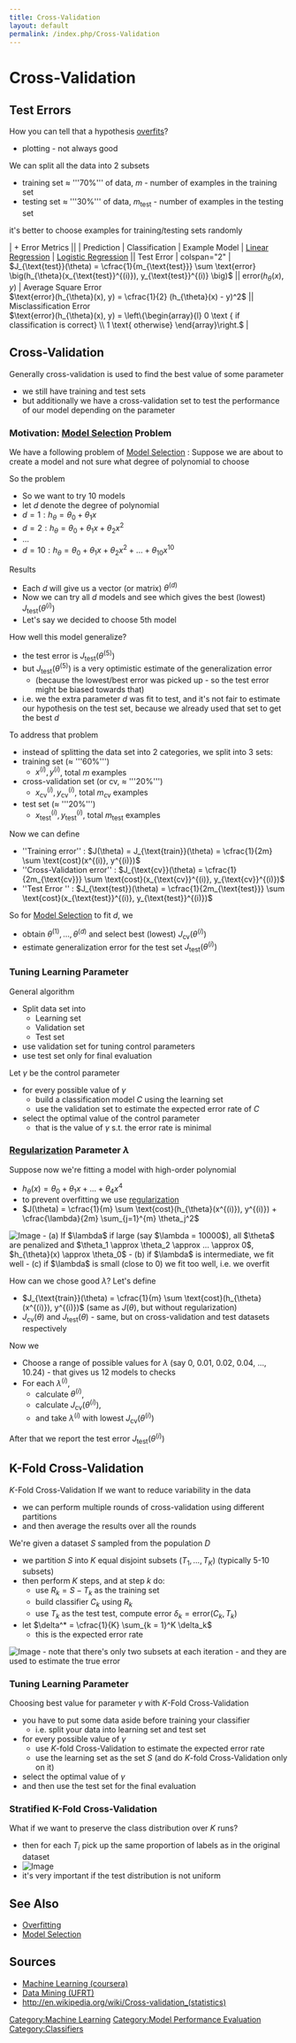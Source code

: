 ```yaml
---
title: Cross-Validation
layout: default
permalink: /index.php/Cross-Validation
---
```


# Cross-Validation

## Test Errors
How you can tell that a hypothesis [overfits](Overfitting)? 
- plotting - not always good

We can split all the data into 2 subsets 
- training set $\approx$ '''70%''' of data, $m$ - number of examples in the training set
- testing set $\approx$ '''30%''' of data, $m_{\text{test}}$ - number of examples in the testing set

it's better to choose examples for training/testing sets randomly 


| + Error Metrics ||    |  Prediction  |  Classification   |   Example Model   |  [Linear Regression](Multivariate_Linear_Regression)  |  [Logistic Regression](Logistic_Regression) ||   Test Error  | colspan="2" | $J_{\text{test}}(\theta) = \cfrac{1}{m_{\text{test}}} \sum \text{error} \big(h_{\theta}(x_{\text{test}}^{(i)}), y_{\text{test}}^{(i)} \big)$ ||   $\text{error}(h_{\theta}(x), y)$  |  Average Square Error <br> $\text{error}(h_{\theta}(x), y) = \cfrac{1}{2} (h_{\theta}(x) - y)^2$ ||  Misclassification Error <br> $\text{error}(h_{\theta}(x), y) = \left\{\begin{array}{l} 0 \text { if classification is correct} \\ 1 \text{ otherwise} \end{array}\right.$ |


## Cross-Validation
Generally cross-validation is used to find the best value of some parameter
- we still have training and test sets
- but additionally we have a cross-validation set to test the performance of our model depending on the parameter


### Motivation: [Model Selection](Model_Selection) Problem
We have a following problem of [Model Selection](Model_Selection)
: Suppose we are about to create a model and not sure what degree of polynomial to choose

So the problem
- So we want to try 10 models
- let $d$ denote the degree of polynomial 
- $d=1: h_{\theta} = \theta_0 + \theta_1 x$
- $d=2: h_{\theta} = \theta_0 + \theta_1 x + \theta_2 x^2$
- ...
- $d=10: h_{\theta} = \theta_0 + \theta_1 x + \theta_2 x^2 + ... + \theta_{10} x^{10}$

Results
- Each $d$ will give us a vector (or matrix) $\theta^{(d)}$
- Now we can try all $d$ models  and see which gives the best (lowest) $J_{\text{test}}(\theta^{(i)})$
- Let's say we decided to choose 5th model


How well this model generalize? 
- the test error is $J_{\text{test}}(\theta^{(5)})$
- but $J_{\text{test}}(\theta^{(5)})$ is a very optimistic estimate of the generalization error 
  - (because the lowest/best error was picked up - so the test error might be biased towards that)
- i.e. we the extra parameter $d$ was fit to test, and it's not fair to estimate our hypothesis on the test set, because we already used that set to get the best $d$


To address that problem 
- instead of splitting the data set into 2 categories, we split into 3 sets: 
- training set ($\approx$ '''60%''')
  - $x^{(i)}, y^{(i)}$, total $m$ examples
- cross-validation set (or cv, $\approx$ '''20%''')
  - $x_{\text{cv}}^{(i)}, y_{\text{cv}}^{(i)}$, total $m_{\text{cv}}$ examples
- test set ($\approx$ '''20%''')
  - $x_{\text{test}}^{(i)}, y_{\text{test}}^{(i)}$, total $m_{\text{test}}$ examples


Now we can define 
- ''Training error''
: $J(\theta) = J_{\text{train}}(\theta) = \cfrac{1}{2m} \sum \text{cost}(x^{(i)}, y^{(i)})$
- ''Cross-Validation error''
: $J_{\text{cv}}(\theta) = \cfrac{1}{2m_{\text{cv}}} \sum \text{cost}(x_{\text{cv}}^{(i)}, y_{\text{cv}}^{(i)})$
- ''Test Error ''
: $J_{\text{test}}(\theta) = \cfrac{1}{2m_{\text{test}}} \sum \text{cost}(x_{\text{test}}^{(i)}, y_{\text{test}}^{(i)})$


So for [Model Selection](Model_Selection) to fit $d$, we 
- obtain $\theta^{(1)}, ..., \theta^{(d)}$ and select best (lowest) $J_{\text{cv}}(\theta^{(i)})$
- estimate generalization error for the test set $J_{\text{test}}(\theta^{(i)})$


### Tuning Learning Parameter
General algorithm
- Split data set into
  - Learning set 
  - Validation set 
  - Test set 
- use validation set for tuning control parameters 
- use test set only for final evaluation

Let $\gamma$ be the control parameter
- for every possible value of $\gamma$
  - build a classification model $C$ using the learning set
  - use the validation set to estimate the expected error rate of $C$
- select the optimal value of the control parameter 
  - that is the value of $\gamma$ s.t. the error rate is minimal


### [Regularization](Regularization) Parameter $\lambda$
Suppose now we're fitting a model with high-order polynomial 
- $h_{\theta}(x) = \theta_0 + \theta_1 x + ... + \theta_4 x^4$
- to prevent overfitting we use [regularization](Regularization)
- $J(\theta) = \cfrac{1}{m} \sum \text{cost}(h_{\theta}(x^{(i)}), y^{(i)}) + \cfrac{\lambda}{2m} \sum_{j=1}^{m} \theta_j^2$


<img src="https://raw.githubusercontent.com/alexeygrigorev/wiki-figures/master/legacy/diagnosis-regularization.png" alt="Image">
- (a) If $\lambda$ if large (say $\lambda = 10000$), all $\theta$ are penalized and $\theta_1 \approx \theta_2 \approx ... \approx 0$, $h_{\theta}(x) \approx \theta_0$
- (b) if $\lambda$ is intermediate, we fit well
- (c) if $\lambda$ is small (close to 0) we fit too well, i.e. we overfit


How can we chose good $\lambda$? Let's define 
- $J_{\text{train}}(\theta) = \cfrac{1}{m} \sum \text{cost}(h_{\theta}(x^{(i)}), y^{(i)})$ (same as $J(\theta)$, but without regularization)
- $J_{\text{cv}}(\theta)$ and $J_{\text{test}}(\theta)$ - same, but on cross-validation and test datasets respectively 

Now we 
- Choose a range of possible values for $\lambda$ (say 0, 0.01, 0.02, 0.04, ..., 10.24) - that gives us 12 models to checks 
- For each $\lambda^{(i)}$, 
  - calculate $\theta^{(i)}$, 
  - calculate $J_{\text{cv}}(\theta^{(i)})$, 
  - and take $\lambda^{(i)}$ with lowest $J_{\text{cv}}(\theta^{(i)})$


After that we report the test error $J_{\text{test}}(\theta^{(i)})$



## K-Fold Cross-Validation
$K$-Fold Cross-Validation
If we want to reduce variability in the data
- we can perform multiple rounds of cross-validation using different partitions
- and then average the results over all the rounds

We're given a dataset $S$ sampled from the population $D$
- we partition $S$ into $K$ equal disjoint subsets $(T_1, ..., T_K)$ (typically 5-10 subsets)
- then perform $K$ steps, and at step $k$ do:
  - use $R_k = S - T_k$ as the training set
  - build classifier $C_k$ using $R_k$
  - use $T_k$ as the test test, compute error $\delta_k = \text{error}(C_k, T_k)$
- let $\delta^* = \cfrac{1}{K} \sum_{k = 1}^K \delta_k$
  - this is the expected error rate 

<img src="https://raw.githubusercontent.com/alexeygrigorev/wiki-figures/master/ufrt/kddm/k-fold-cv.png" alt="Image">
- note that there's only two subsets at each iteration
  - and they are used to estimate the true error 


### Tuning Learning Parameter
Choosing best value for parameter $\gamma$ with $K$-Fold Cross-Validation
- you have to put some data aside before training your classifier
  - i.e. split your data into learning set and test set
- for every possible value of $\gamma$
  - use $K$-fold Cross-Validation to estimate the expected error rate
  - use the learning set as the set $S$ (and do $K$-fold Cross-Validation only on it)
- select the optimal value of $\gamma$
- and then use the test set for the final evaluation


### Stratified K-Fold Cross-Validation
What if we want to preserve the class distribution over $K$ runs?
- then for each $T_i$ pick up the same proportion of labels as in the original dataset
- <img src="https://raw.githubusercontent.com/alexeygrigorev/wiki-figures/master/ufrt/kddm/k-fold-cv-strat.png" alt="Image">
- it's very important if the test distribution is not uniform 


## See Also
- [Overfitting](Overfitting)
- [Model Selection](Model_Selection)

## Sources
- [Machine Learning (coursera)](Machine_Learning_(coursera))
- [Data Mining (UFRT)](Data_Mining_(UFRT))
- http://en.wikipedia.org/wiki/Cross-validation_(statistics)

[Category:Machine Learning](Category_Machine_Learning)
[Category:Model Performance Evaluation](Category_Model_Performance_Evaluation)
[Category:Classifiers](Category_Classifiers)